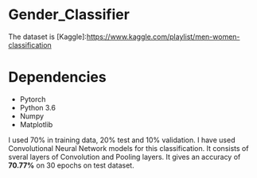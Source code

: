 # Gender_Classifier


The dataset is [Kaggle]:https://www.kaggle.com/playlist/men-women-classification

# Dependencies

* Pytorch
* Python 3.6
* Numpy
* Matplotlib

I used 70% in training data, 20% test and 10% validation. 
I have used Convolutional Neural Network models for this classification. It consists of sveral layers of Convolution and Pooling layers. It gives an accuracy of **70.77%** on 30 epochs on test dataset.
